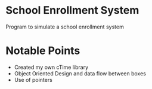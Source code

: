 # School Enrollment System
 Program to simulate a school enrollment system  
 
 # Notable Points
 <ul>
 <li> Created my own cTime library 
 <li> Object Oriented Design and data flow between boxes
 <li> Use of pointers
 <ul/>
